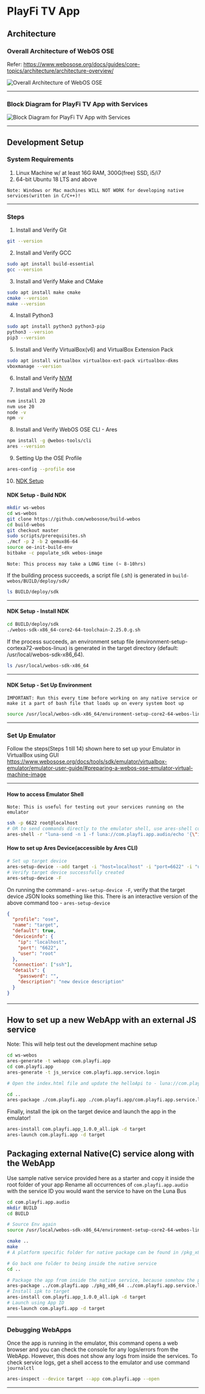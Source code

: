 # PlayFi TV App

## Architecture

### Overall Architecture of WebOS OSE

Refer: https://www.webosose.org/docs/guides/core-topics/architecture/architecture-overview/

![Overall Architecture of WebOS OSE](https://www.webosose.org/images/docs/guides/core-topics/architecture/webos-ose-architecture-20221202.png)

---

### Block Diagram for PlayFi TV App with Services

![Block Diagram for PlayFi TV App with Services](/playfi-arch.png)

---

## Development Setup

### System Requirements

1. Linux Machine w/ at least 16G RAM, 300G(free) SSD, i5/i7
2. 64-bit Ubuntu 18 LTS and above

`Note: Windows or Mac machines WILL NOT WORK for developing native services(written in C/C++)!`

---

### Steps

1. Install and Verify Git

```sh
git --version
```

2. Install and Verify GCC

```sh
sudo apt install build-essential
gcc --version
```

3. Install and Verify Make and CMake

```sh
sudo apt install make cmake
cmake --version
make --version
```

4. Install Python3

```sh
sudo apt install python3 python3-pip
python3 --version
pip3 --version
```

5. Install and Verify VirtualBox(v6) and VirtualBox Extension Pack

```sh
sudo apt install virtualbox virtualbox-ext-pack virtualbox-dkms
vboxmanage --version
```

6. Install and Verify [NVM](https://github.com/nvm-sh/nvm?tab=readme-ov-file#installing-and-updating)

7. Install and Verify Node

```sh
nvm install 20
nvm use 20
node -v
npm -v
```

8. Install and Verify WebOS OSE CLI - Ares

```sh
npm install -g @webos-tools/cli
ares --version
```

9. Setting Up the OSE Profile

```sh
ares-config --profile ose
```

10. [NDK Setup](https://www.webosose.org/docs/guides/setup/setting-up-native-development-kit/)

#### NDK Setup - Build NDK

```sh
mkdir ws-webos
cd ws-webos
git clone https://github.com/webosose/build-webos
cd build-webos
git checkout master
sudo scripts/prerequisites.sh
./mcf -p 2 -b 2 qemux86-64
source oe-init-build-env
bitbake -c populate_sdk webos-image
```

`Note: This process may take a LONG time (~ 8-10hrs)`

If the building process succeeds, a script file (.sh) is generated in `build-webos/BUILD/deploy/sdk/`

```sh
ls BUILD/deploy/sdk
```

---

#### NDK Setup - Install NDK

```sh
cd BUILD/deploy/sdk
./webos-sdk-x86_64-core2-64-toolchain-2.25.0.g.sh
```

If the process succeeds, an environment setup file (environment-setup-cortexa72-webos-linux) is generated in the target directory (default: /usr/local/webos-sdk-x86_64).

```sh
ls /usr/local/webos-sdk-x86_64
```

---

#### NDK Setup - Set Up Environment

`IMPORTANT: Run this every time before working on any native service or make it a part of bash file that loads up on every system boot up`

```sh
source /usr/local/webos-sdk-x86_64/environment-setup-core2-64-webos-linux
```

---

### Set Up Emulator

Follow the steps(Steps 1 till 14) shown here to set up your Emulator in VirtualBox using GUI
https://www.webosose.org/docs/tools/sdk/emulator/virtualbox-emulator/emulator-user-guide/#preparing-a-webos-ose-emulator-virtual-machine-image

---

#### How to access Emulator Shell

`Note: This is useful for testing out your services running on the emulator`

```sh
ssh -p 6622 root@localhost
# OR to send commands directly to the emulator shell, use ares-shell command like below
ares-shell -r "luna-send -n 1 -f luna://com.playfi.app.audio/echo '{\"input\":\"webOS\"}'" -d target
```

#### How to set up Ares Device(accessible by Ares CLI)

```sh
# Set up target device
ares-setup-device --add target -i "host=localhost" -i "port=6622" -i "username=root" -i "default=true"
# Verify target device successfully created
ares-setup-device -F
```

On running the command - `ares-setup-device -F`, verify that the target device JSON looks something like this.
There is an interactive version of the above command too - `ares-setup-device`

```json
{
  "profile": "ose",
  "name": "target",
  "default": true,
  "deviceinfo": {
    "ip": "localhost",
    "port": "6622",
    "user": "root"
  },
  "connection": ["ssh"],
  "details": {
    "password": "",
    "description": "new device description"
  }
}
```

####

---

## How to set up a new WebApp with an external JS service

Note: This will help test out the development machine setup

```sh
cd ws-webos
ares-generate -t webapp com.playfi.app
cd com.playfi.app
ares-generate -t js_service com.playfi.app.service.login

# Open the index.html file and update the helloApi to - luna://com.playfi.app.service.login/hello

cd ..
ares-package ./com.playfi.app ./com.playfi.app/com.playfi.app.service.login
```

Finally, install the ipk on the target device and launch the app in the emulator!

```sh
ares-install com.playfi.app_1.0.0_all.ipk -d target
ares-launch com.playfi.app -d target
```

## Packaging external Native(C) service along with the WebApp

Use sample native service provided here as a starter and copy it inside the root folder of your app
Rename all occurrences of `com.playfi.app.audio` with the service ID you would want the service to have on the Luna Bus

```sh
cd com.playfi.app.audio
mkdir BUILD
cd BUILD

# Source Env again
source /usr/local/webos-sdk-x86_64/environment-setup-core2-64-webos-linux

cmake ..
make
# A platform specific folder for native package can be found in /pkg_x86_64

# Go back one folder to being inside the native service
cd ..

# Package the app from inside the native service, because somehow the packaging does not happen correctly if done from anywhere else
ares-package ../com.playfi.app ./pkg_x86_64 ../com.playfi.app.service.login
# Install ipk to target
ares-install com.playfi.app_1.0.0_all.ipk -d target
# Launch using App ID
ares-launch com.playfi.app -d target
```

---

### Debugging WebApps

Once the app is running in the emulator, this command opens a web browser and you can check the console for any logs/errors from the WebApp.
However, this does not show any logs from inside the services. To check service logs, get a shell access to the emulator and use command `journalctl`

```sh
ares-inspect --device target --app com.playfi.app --open
```

---
